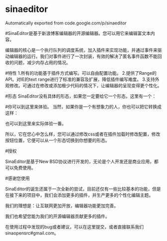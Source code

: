 # sinaeditor
Automatically exported from code.google.com/p/sinaeditor

#SinaEditor是基于新浪博客编辑器的开源编辑器。您可以用它来编辑富文本内容。

编辑器的核心是一个执行队列的调度系统，加入插件来实现功能，并通过事件来驱动编辑器的运行。我们对事件进行了一次封装，有效的解决了匿名事件函数不能回收的问题，减少内存占用的情况。

#特性
1.所有的功能基于插件方式编写。可以自由配置功能。
2.提供了Range的API。对IE的text range进行了标准的兼容及扩展，降低插件编写难度。
3.支持外观修改。可通过在修改或添加极少代码的情况下，让编辑器的呈现变得更个性化。

#形态
SinaEditor没有具体的形态，如果您一定要给它一个形态，这里有一个：

#你可以到这里来体验。
当然，如果你是一个有想象力的人，你也可以把它转换成这样：



也可以到这里来实际体验一番。

所以，它在您心中怎么样，您可以通过修改css或者在插件加载时修改配置，修改按钮位置，它便可以从一个形态切换到你想要的形态。

#授权

SinaEditor是基于New BSD协议进行开发的，无论是个人开发还是商业应用，都可以免费使用。

#感谢您使用

SinaEditor的诞生还属于一次全新的尝试，目前还仅有一些比较基本的功能，但是在接下来的项目中，我们会添加更多的插件，并生产更多的个性化编辑主题。

我们的理想是：让互联网更加开放，编辑器功能更加完善。

我们也希望您能为我们的开源编辑器贡献更多的插件。

在使用过程中发现的bug或者建议，可以在这里提交，或者直接联系我们sinaopensrc#gmail.com。
